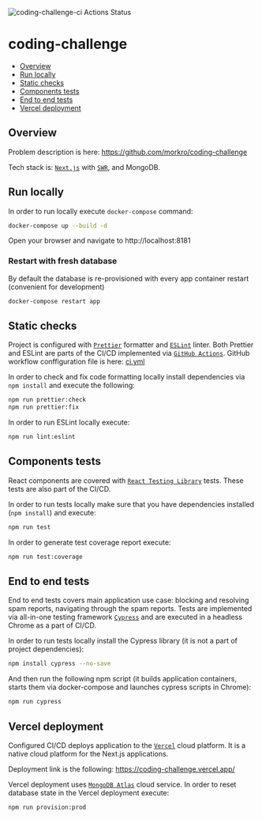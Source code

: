 ![coding-challenge-ci Actions Status](https://github.com/ilya-labutin/coding-challenge/workflows/coding-challenge-ci/badge.svg)

# coding-challenge

<!-- TOC depthFrom:2 -->

- [Overview](#overview)
- [Run locally](#run-locally)
- [Static checks](#static-checks)
- [Components tests](#components-tests)
- [End to end tests](#end-to-end-tests)
- [Vercel deployment](#vercel-deployment)

<!-- /TOC -->

## Overview

Problem description is here: https://github.com/morkro/coding-challenge

Tech stack is: [`Next.js`](https://nextjs.org) with [`SWR`](https://swr.vercel.app/), and MongoDB.

## Run locally

In order to run locally execute `docker-compose` command:

```bash
docker-compose up --build -d
```

Open your browser and navigate to http://localhost:8181

### Restart with fresh database

By default the database is re-provisioned with every app container restart (convenient for development)

```bash
docker-compose restart app
```

## Static checks

Project is configured with [`Prettier`](https://prettier.io) formatter and [`ESLint`](https://eslint.org/) linter. Both Prettier and ESLint are parts of the CI/CD implemented via [`GitHub Actions`](https://docs.github.com/en/actions). GitHub workflow conffiguration file is here: [ci.yml](.github/workflows/ci.yml)

In order to check and fix code formatting locally install dependencies via `npm install` and execute the following:

```bash
npm run prettier:check
npm run prettier:fix
```

In order to run ESLint locally execute:

```bash
npm run lint:eslint
```

## Components tests

React components are covered with [`React Testing Library`](https://testing-library.com/docs/react-testing-library/intro) tests. These tests are also part of the CI/CD.

In order to run tests locally make sure that you have dependencies installed (`npm install`) and execute:

```bash
npm run test
```

In order to generate test coverage report execute:

```bash
npm run test:coverage
```

## End to end tests

End to end tests covers main application use case: blocking and resolving spam reports, navigating through the spam reports. Tests are implemented via all-in-one testing framework [`Cypress`](https://www.cypress.io/) and are executed in a headless Chrome as a part of CI/CD.

In order to run tests locally install the Cypress library (it is not a part of project dependencies):

```bash
npm install cypress --no-save
```

And then run the following npm script (it builds application containers, starts them via docker-compose and launches cypress scripts in Chrome):

```bash
npm run cypress
```

## Vercel deployment

Configured CI/CD deploys application to the [`Vercel`](https://vercel.com/) cloud platform. It is a native cloud platform for the Next.js applications.

Deployment link is the following: https://coding-challenge.vercel.app/

Vercel deployment uses [`MongoDB Atlas`](https://www.mongodb.com/cloud/atlas) cloud service. In order to reset database state in the Vercel deployment execute:

```bash
npm run provision:prod
```

